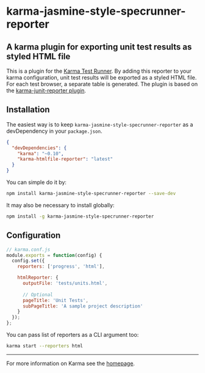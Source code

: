 karma-jasmine-style-specrunner-reporter
=======================

## A karma plugin for exporting unit test results as styled HTML file

This is a plugin for the [Karma Test Runner]. By adding this reporter to your karma configuration, unit test results will be exported as a styled HTML file. For each test browser, a separate table is generated. The plugin is  based on the [karma-junit-reporter plugin].

## Installation

The easiest way is to keep `karma-jasmine-style-specrunner-reporter` as a devDependency in your `package.json`.
```json
{
  "devDependencies": {
    "karma": "~0.10",
    "karma-htmlfile-reporter": "latest"
  }
}
```

You can simple do it by:
```bash
npm install karma-jasmine-style-specrunner-reporter --save-dev
```

It may also be necessary to install globally:
```bash
npm install -g karma-jasmine-style-specrunner-reporter
```

## Configuration
```js
// karma.conf.js
module.exports = function(config) {
  config.set({
    reporters: ['progress', 'html'],

    htmlReporter: {
      outputFile: 'tests/units.html',
			
      // Optional
      pageTitle: 'Unit Tests',
      subPageTitle: 'A sample project description'
    }
  });
};
```

You can pass list of reporters as a CLI argument too:
```bash
karma start --reporters html
```

----

For more information on Karma see the [homepage].

[Karma Test Runner]: https://github.com/karma-runner/karma
[karma-junit-reporter plugin]: https://github.com/karma-runner/karma-junit-reporter
[homepage]: http://karma-runner.github.com

